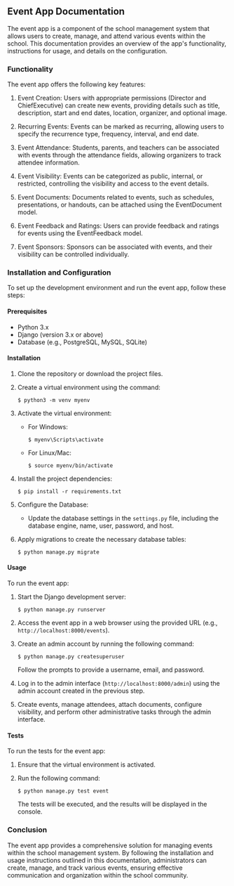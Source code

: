 ## Event App Documentation

The event app is a component of the school management system that allows users to create, manage, and attend various events within the school. This documentation provides an overview of the app's functionality, instructions for usage, and details on the configuration.

### Functionality

The event app offers the following key features:

1. Event Creation: Users with appropriate permissions (Director and ChiefExecutive) can create new events, providing details such as title, description, start and end dates, location, organizer, and optional image.

2. Recurring Events: Events can be marked as recurring, allowing users to specify the recurrence type, frequency, interval, and end date.

3. Event Attendance: Students, parents, and teachers can be associated with events through the attendance fields, allowing organizers to track attendee information.

4. Event Visibility: Events can be categorized as public, internal, or restricted, controlling the visibility and access to the event details.

5. Event Documents: Documents related to events, such as schedules, presentations, or handouts, can be attached using the EventDocument model.

6. Event Feedback and Ratings: Users can provide feedback and ratings for events using the EventFeedback model.

7. Event Sponsors: Sponsors can be associated with events, and their visibility can be controlled individually.

### Installation and Configuration

To set up the development environment and run the event app, follow these steps:

#### Prerequisites

- Python 3.x
- Django (version 3.x or above)
- Database (e.g., PostgreSQL, MySQL, SQLite)

#### Installation

1. Clone the repository or download the project files.

2. Create a virtual environment using the command:

   ```
   $ python3 -m venv myenv
   ```

3. Activate the virtual environment:

   - For Windows:
     ```
     $ myenv\Scripts\activate
     ```

   - For Linux/Mac:
     ```
     $ source myenv/bin/activate
     ```

4. Install the project dependencies:

   ```
   $ pip install -r requirements.txt
   ```

5. Configure the Database:
   - Update the database settings in the `settings.py` file, including the database engine, name, user, password, and host.

6. Apply migrations to create the necessary database tables:

   ```
   $ python manage.py migrate
   ```

#### Usage

To run the event app:

1. Start the Django development server:

   ```
   $ python manage.py runserver
   ```

2. Access the event app in a web browser using the provided URL (e.g., `http://localhost:8000/events`).

3. Create an admin account by running the following command:

   ```
   $ python manage.py createsuperuser
   ```

   Follow the prompts to provide a username, email, and password.

4. Log in to the admin interface (`http://localhost:8000/admin`) using the admin account created in the previous step.

5. Create events, manage attendees, attach documents, configure visibility, and perform other administrative tasks through the admin interface.

#### Tests

To run the tests for the event app:

1. Ensure that the virtual environment is activated.

2. Run the following command:

   ```
   $ python manage.py test event
   ```

   The tests will be executed, and the results will be displayed in the console.

### Conclusion

The event app provides a comprehensive solution for managing events within the school management system. By following the installation and usage instructions outlined in this documentation, administrators can create, manage, and track various events, ensuring effective communication and organization within the school community.



